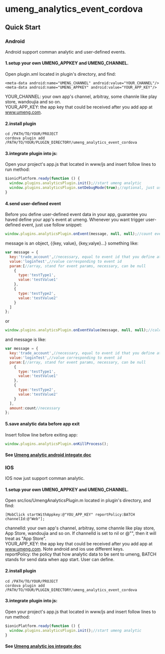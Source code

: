 # umeng_analytics_event_cordova

## Quick Start
### Android
Android support comman analytic and user-defined events.

#### 1.setup your own UMENG_APPKEY and UMENG_CHANNEL.

Open plugin.xml located in plugin's directory, and find:
```shell
<meta-data android:name="UMENG_CHANNEL" android:value="YOUR_CHANNEL"/>
<meta-data android:name="UMENG_APPKEY" android:value="YOUR_APP_KEY"/>
```
YOUR_CHANNEL: your own app's channel, arbitray, some channle like play store, wandoujia and so on.<br>
YOUR_APP_KEY: the app key that could be received after you add app at www.umeng.com.

#### 2.install plugin
```shell
cd /PATH/TO/YOUR/PROJECT
cordova plugin add /PATH/TO/YOUR/PLUGIN_DIRECTORY/umeng_analytics_event_cordova
```

#### 3.integrate plugin into js:
Open your project's app.js that located in www/js and insert follow lines to run method:
```javascript
$ionicPlatform.ready(function () {
  window.plugins.analyticsPlugin.init();//start umeng analytic
  window.plugins.analyticsPlugin.setDebugMode(true);//optional, just use for debug
}
```
#### 4.send user-defined event
Before you define user-defined event data in your app, guarantee you haved define your app's event at umeng.
Whenever you want trigger user-defined event, just use follow snippet:
```javascript
window.plugins.analyticsPlugin.onEvent(message, null, null);//count event, analyse just about counts, like button tap's count
```
message is an object, {{key, value}, {key,valye}...}
something like:
```javascript
var message = {
  key:'trade_account',//necessary, equal to event id that you define at umeng
  value:'loginTest',//value corresponding to event id
  param:[//array, stand for event params, necessary, can be null
    {
      type:'testType1',
      value:'testValue1'
    },
    {
      type:'testType2',
      value:'testValue2'
    }
  ]
};
```

or
```javascript
window.plugins.analyticsPlugin.onEventValue(message, null, null);//calculate event, analyse more data, like goods value
```
and message is like:
```javascript
var message = {
  key:'trade_account',//necessary, equal to event id that you define at umeng
  value:'loginTest',//value corresponding to event id
  param:[//array, stand for event params, necessary, can be null
    {
      type:'testType1',
      value:'testValue1'
    },
    {
      type:'testType2',
      value:'testValue2'
    }
  ],
  amount:count//necessary
};
```

#### 5.save analytic data before app exit
Insert follow line before exiting app:
```javascript
window.plugins.analyticsPlugin.onKillProcess();
```

#### See [Umeng analytic android integate doc](http://dev.umeng.com/analytics/android-doc/integration)

### IOS
IOS now just support comman analytic.

#### 1.setup your own UMENG_APPKEY and UMENG_CHANNEL.

Open src/ios/UmengAnalyticsPlugin.m located in plugin's directory, and find:
```shell
[MobClick startWithAppkey:@"YOU_APP_KEY" reportPolicy:BATCH   channelId:@"Web"];
```
channelId: your own app's channel, arbitray, some channle like play store, App Store, wandoujia and so on. If channelId is set to nil or @"", then it will treat as "App Store".<br>
YOUR_APP_KEY: the app key that could be received after you add app at www.umeng.com. Note android and ios use different keys.<br>
reportPolicy: the policy that how analytic data to be sent to umeng, BATCH stands for send data when app start. User can define.

#### 2.install plugin
```shell
cd /PATH/TO/YOUR/PROJECT
cordova plugin add /PATH/TO/YOUR/PLUGIN_DIRECTORY/umeng_analytics_event_cordova
```

#### 3.integrate plugin into js:
Open your project's app.js that located in www/js and insert follow lines to run method:
```javascript
$ionicPlatform.ready(function () {
  window.plugins.analyticsPlugin.init();//start umeng analytic
}
```

#### See [Umeng analytic ios integate doc](http://dev.umeng.com/analytics/ios-doc/integration)
